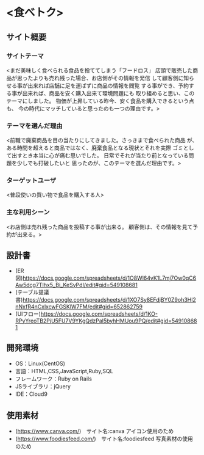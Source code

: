 # <食べトク>

## サイト概要
### サイトテーマ
<まだ美味しく食べられる食品を捨ててしまう「フードロス」
店頭で販売した商品が思ったよりも売れ残った場合、お店側がその情報を発信
して顧客側に知らせる事が出来れば店舗に足を運ばずに商品の情報を閲覧
する事ができ、予約する事が出来れば、商品を安く購入出来て環境問題にも
取り組めると思い、このテーマにしました。
物価が上昇している昨今、安く食品を購入できるという点も、
今の時代にマッチしていると思ったのも一つの理由です。>

### テーマを選んだ理由
<前職で廃棄商品を目の当たりにしてきました。さっきまで食べられた商品
が、ある時間を超えると商品ではなく、廃棄食品となる現状とそれを実際
ゴミとして出すとき本当に心が痛む思いでした。
日常でそれが当たり前となっている問題を少しでも打破したいと
思ったのが、このテーマを選んだ理由です。>

### ターゲットユーザ
<普段使いの買い物で食品を購入する人>

### 主な利用シーン
<お店側は売れ残った商品を投稿する事が出来る。
顧客側は、その情報を見て予約が出来る。>

## 設計書
- (ER図)https://docs.google.com/spreadsheets/d/1O8Wl64vK1L7mj7Ow0qC6Aw5dcg7TIhx5_Bi_KeSyPdI/edit#gid=549108681
- (テーブル提議書)https://docs.google.com/spreadsheets/d/1XO7Sy8EFdjBY0Z9oh3Hl2nNxfR4nCxlxcwFGSKlW7FM/edit#gid=652862759
- (UIフロー)https://docs.google.com/spreadsheets/d/1KO-RPyYreoTB2PjU5FU7V9YKgQdzPal5byhHMUou9PQ/edit#gid=549108681


## 開発環境
- OS：Linux(CentOS)
- 言語：HTML,CSS,JavaScript,Ruby,SQL
- フレームワーク：Ruby on Rails
- JSライブラリ：jQuery
- IDE：Cloud9

## 使用素材
- (https://www.canva.com/)　サイト名:canva アイコン使用のため
- (https://www.foodiesfeed.com/)　サイト名:foodiesfeed 写真素材の使用のため
